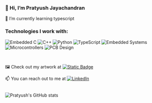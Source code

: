 ### 👋 Hi, I’m Pratyush Jayachandran
🌱 I’m currently learning typescript
<br>

### Technologies I work with:

![Embedded C](https://img.shields.io/badge/Embedded%20C-blue?logo=C&logoColor=black)
![C++](https://img.shields.io/badge/C%2B%2B-orange?logo=C%2B%2B)
![Python](https://img.shields.io/badge/Python-3776AB?logo=python&logoColor=ffdf76)
![TypeScript](https://img.shields.io/badge/TypeScript-ffffff?logo=typescript)
![Embedded Systems](https://img.shields.io/badge/Systems-purple?label=Embedded)
![Microcontrollers](https://img.shields.io/badge/Microcontrollers-%23e84441)
![PCB Design](https://img.shields.io/badge/Design-%23009130?label=PCB)

<br>

🖼️ Check out my artwork at 
[![Static Badge](https://img.shields.io/badge/Imgur-%231BB76E?logo=imgur&labelColor=white)](https://imgur.com/user/PratyushJayachandran)


📫 You can reach out to me at [![LinkedIn](https://img.shields.io/badge/LinkedIn-%230A66C2?logo=linkedin&link=https%3A%2F%2Fwww.linkedin.com%2Fin%2Fpratyushjayachandran)](https://www.linkedin.com/in/pratyushjayachandran)
<br>
<br>


![Pratyush's GitHub stats](https://github-readme-stats.vercel.app/api?username=pratyushjayachandran&theme=holi)
